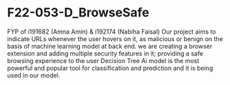 # F22-053-D_BrowseSafe
FYP of i191682 (Amna Amin) &amp; i192174 (Nabiha Faisal)
Our project aims to indicate URLs whenever the user hovers on it, 
as malicious or benign on the basis of machine learning model at back end.
we are creating a browser extension and adding multiple security features in it; providing a safe browsing experience to the user
Decision Tree Ai model is the most powerful and popular tool for classification and prediction and it is being used in our model.
